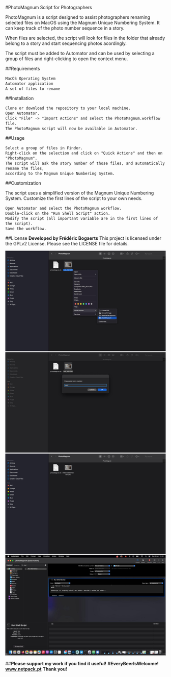 #PhotoMagnum Script for Photographers

PhotoMagnum is a script designed to assist photographers renaming selected files on MacOS using the Magnum Unique Numbering System.
It can keep track of the photo number sequence in a story.

When files are selected, the script will look for files in the folder that already belong to a story and start sequencing photos acordingly.

The script must be added to Automator and can be used by selecting a group of files and right-clicking to open the context menu.

##Requirements

    MacOS Operating System
    Automator application
    A set of files to rename

##Installation

    Clone or download the repository to your local machine.
    Open Automator.
    Click "File" -> "Import Actions" and select the PhotoMagnum.workflow file.
    The PhotoMagnum script will now be available in Automator.

##Usage

    Select a group of files in Finder.
    Right-click on the selection and click on "Quick Actions" and then on "PhotoMagnum".
    The script will ask the story number of those files, and automatically rename the files,
    according to the Magnum Unique Numbering System.

##Customization

The script uses a simplified version of the Magnum Unique Numbering System.
Customize the first lines of the script to your own needs.

    Open Automator and select the PhotoMagnum workflow.
    Double-click on the "Run Shell Script" action.
    Modify the script (all important variable are in the first lines of the script).
    Save the workflow.

##License
**Developed by Frédéric Bogaerts**
This project is licensed under the GPLv2 License. Please see the LICENSE file for details.

![How to use 1: Select files->Right-click->PhotoMagnum](imgs/img1.jpg)
![How to use 2: Write the story number](imgs/img2.jpg)
![How to use 3: Done!](imgs/img3.jpg)
![How to setup 1: Automator](imgs/img4.jpg)

##**Please support my work if you find it useful!**
**#EveryBeerIsWelcome!**
**www.netpack.pt**
**Thank you!**
